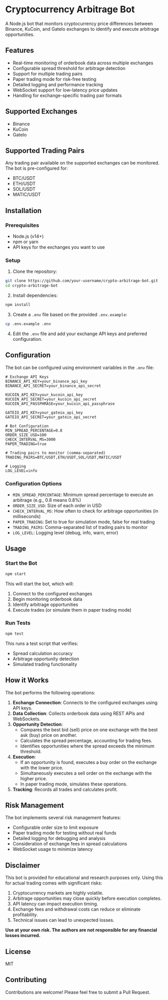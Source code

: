 # Cryptocurrency Arbitrage Bot

A Node.js bot that monitors cryptocurrency price differences between Binance, KuCoin, and GateIo exchanges to identify and execute arbitrage opportunities.

## Features

- Real-time monitoring of orderbook data across multiple exchanges
- Configurable spread threshold for arbitrage detection
- Support for multiple trading pairs
- Paper trading mode for risk-free testing
- Detailed logging and performance tracking
- WebSocket support for low-latency price updates
- Handling for exchange-specific trading pair formats

## Supported Exchanges

- Binance
- KuCoin
- GateIo

## Supported Trading Pairs

Any trading pair available on the supported exchanges can be monitored. The bot is pre-configured for:

- BTC/USDT
- ETH/USDT
- SOL/USDT
- MATIC/USDT

## Installation

### Prerequisites

- Node.js (v14+)
- npm or yarn
- API keys for the exchanges you want to use

### Setup

1. Clone the repository:

```bash
git clone https://github.com/your-username/crypto-arbitrage-bot.git
cd crypto-arbitrage-bot
```

2. Install dependencies:

```bash
npm install
```

3. Create a `.env` file based on the provided `.env.example`:

```bash
cp .env.example .env
```

4. Edit the `.env` file and add your exchange API keys and preferred configuration.

## Configuration

The bot can be configured using environment variables in the `.env` file:

```
# Exchange API Keys
BINANCE_API_KEY=your_binance_api_key
BINANCE_API_SECRET=your_binance_api_secret

KUCOIN_API_KEY=your_kucoin_api_key
KUCOIN_API_SECRET=your_kucoin_api_secret
KUCOIN_API_PASSPHRASE=your_kucoin_api_passphrase

GATEIO_API_KEY=your_gateio_api_key
GATEIO_API_SECRET=your_gateio_api_secret

# Bot Configuration
MIN_SPREAD_PERCENTAGE=0.8
ORDER_SIZE_USD=100
CHECK_INTERVAL_MS=3000
PAPER_TRADING=true

# Trading pairs to monitor (comma-separated)
TRADING_PAIRS=BTC/USDT,ETH/USDT,SOL/USDT,MATIC/USDT

# Logging
LOG_LEVEL=info
```

### Configuration Options

- `MIN_SPREAD_PERCENTAGE`: Minimum spread percentage to execute an arbitrage (e.g., 0.8 means 0.8%)
- `ORDER_SIZE_USD`: Size of each order in USD
- `CHECK_INTERVAL_MS`: How often to check for arbitrage opportunities (in milliseconds)
- `PAPER_TRADING`: Set to true for simulation mode, false for real trading
- `TRADING_PAIRS`: Comma-separated list of trading pairs to monitor
- `LOG_LEVEL`: Logging level (debug, info, warn, error)

## Usage

### Start the Bot

```bash
npm start
```

This will start the bot, which will:

1. Connect to the configured exchanges
2. Begin monitoring orderbook data
3. Identify arbitrage opportunities
4. Execute trades (or simulate them in paper trading mode)

### Run Tests

```bash
npm test
```

This runs a test script that verifies:

- Spread calculation accuracy
- Arbitrage opportunity detection
- Simulated trading functionality

## How it Works

The bot performs the following operations:

1. **Exchange Connection**: Connects to the configured exchanges using API keys.
2. **Data Collection**: Collects orderbook data using REST APIs and WebSockets.
3. **Opportunity Detection**:
   - Compares the best bid (sell) price on one exchange with the best ask (buy) price on another.
   - Calculates the spread percentage, accounting for trading fees.
   - Identifies opportunities where the spread exceeds the minimum threshold.
4. **Execution**:
   - If an opportunity is found, executes a buy order on the exchange with the lower price.
   - Simultaneously executes a sell order on the exchange with the higher price.
   - In paper trading mode, simulates these operations.
5. **Tracking**: Records all trades and calculates profit.

## Risk Management

The bot implements several risk management features:

- Configurable order size to limit exposure
- Paper trading mode for testing without real funds
- Detailed logging for debugging and analysis
- Consideration of exchange fees in spread calculations
- WebSocket usage to minimize latency

## Disclaimer

This bot is provided for educational and research purposes only. Using this for actual trading comes with significant risks:

1. Cryptocurrency markets are highly volatile.
2. Arbitrage opportunities may close quickly before execution completes.
3. API latency can impact execution timing.
4. Exchange fees and withdrawal costs can reduce or eliminate profitability.
5. Technical issues can lead to unexpected losses.

**Use at your own risk. The authors are not responsible for any financial losses incurred.**

## License

MIT

## Contributing

Contributions are welcome! Please feel free to submit a Pull Request.
